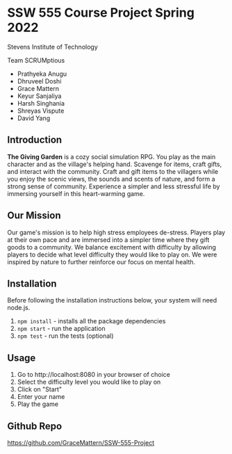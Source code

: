 # SSW 555 Course Project Spring 2022
Stevens Institute of Technology

Team SCRUMptious
- Prathyeka Anugu
- Dhruveel Doshi
- Grace Mattern
- Keyur Sanjaliya
- Harsh Singhania
- Shreyas Vispute
- David Yang

## Introduction
**The Giving Garden** is a cozy social simulation RPG. You play as the main character and as the village's helping hand. Scavenge for items, craft gifts, and interact with the community. Craft and gift items to the villagers while you enjoy the scenic views, the sounds and scents of nature, and form a strong sense of community. Experience a simpler and less stressful life by immersing yourself in this heart-warming game.

## Our Mission
Our game's mission is to help high stress employees de-stress. Players play at their own pace and are immersed into a simpler time where they gift goods to a community. We balance excitement with difficulty by allowing players to decide what level difficulty they would like to play on. We were inspired by nature to further reinforce our focus on mental health.

## Installation
Before following the installation instructions below, your system will need node.js.
1. `npm install` - installs all the package dependencies
2. `npm start` - run the application
3. `npm test` - run the tests (optional)

## Usage
1. Go to http://localhost:8080 in your browser of choice
2. Select the difficulty level you would like to play on
3. Click on "Start"
4. Enter your name
5. Play the game

## Github Repo
https://github.com/GraceMattern/SSW-555-Project